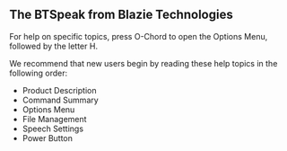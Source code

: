 ## The BTSpeak from Blazie Technologies

For help on specific topics, press O-Chord to open the Options Menu, followed by the letter H.

We recommend that new users begin by reading these help topics in the following order:
  * Product Description
  * Command Summary
  * Options Menu
  * File Management
  * Speech Settings
  * Power Button
